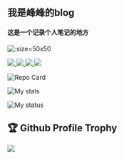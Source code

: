 ## 我是峰峰的blog

#### 这是一个记录个人笔记的地方

![](https://gitcode.net/jyf_111/imgbed/-/raw/master/pictures/2023/02/4_11_30_49_in_a_dream.jpg ':size=50x50')

<p align="left">
    <a href="https://neovim.io/"> <img src="https://img.shields.io/badge/neovim-%2357A143.svg?&style=for-the-badge&logo=neovim&logoColor=white"/> </a>
	<a href="https://github.com/Microsoft/Terminal/"> <img src="https://img.shields.io/badge/wt-%234d4d4d.svg?&style=for-the-badge&logo=windows-terminal&logoColor=white"/> </a>
    <a href=""> <img src="https://img.shields.io/badge/-win11-blue?style=for-the-badge&logo=windows"/> </a>
    <a href="https://www.archlinux.org/"> <img src="https://img.shields.io/badge/arch-%231793d1.svg?&style=for-the-badge&logo=arch-linux&logoColor=white"/> </a>
<p>

<div align="left">  
  
![Repo Card](https://github-readme-stats.vercel.app/api/pin/?username=jyf-111&repo=cpp&bg_color=000000&text_color=718096)

![My stats](https://github-readme-stats.vercel.app/api?username=jyf-111&theme=calm&show_icons=true)

![My status](https://github-readme-stats.vercel.app/api/top-langs/?username=jyf-111&hide=html,css,Jupyter+Notebook,ruby,javascript&theme=calm&langs_count=6)

</div>

## 🏆 Github Profile Trophy
<img src="https://github-profile-trophy.vercel.app/?username=jyf-111&column=7"/>